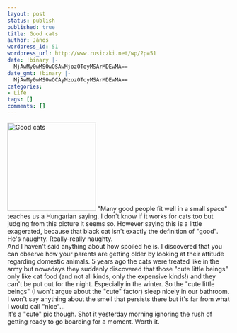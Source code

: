 ```yaml
---
layout: post
status: publish
published: true
title: Good cats
author: János
wordpress_id: 51
wordpress_url: http://www.rusiczki.net/wp/?p=51
date: !binary |-
  MjAwMy0wMS0wOSAwMjozOToyMSArMDEwMA==
date_gmt: !binary |-
  MjAwMy0wMS0wOCAyMzozOToyMSArMDEwMA==
categories:
- Life
tags: []
comments: []
---
```

<p><a href="http://www.rusiczki.net/blog/blogpics/kittens_in_a_box.php" onclick="window.open('http://www.rusiczki.net/blog/blogpics/kittens_in_a_box.php','popup','width=700,height=700,scrollbars=no,resizable=no,toolbar=no,directories=no,location=no,menubar=no,status=no,left=0,top=0'); return false"><img src="http://www.rusiczki.net/blog/blogpics/kittens_in_a_box-thumb.jpg" width="200" height="200" border="0" alt="Good cats" class="postimage" /></a> "Many good people fit well in a small space" teaches us a Hungarian saying. I don't know if it works for cats too but judging from this picture it seems so. However saying this is a little exagerated, because that black cat isn't exactly the definition of "good". He's naughty. Really-really naughty.<br />
And I haven't said anything about how spoiled he is. I discovered that you can observe how your parents are getting older by looking at their attitude regarding domestic animals. 5 years ago the cats were treated like in the army but nowadays they suddenly discovered that those "cute little beings" only like cat food (and not all kinds, only the expensive kinds!) and they can't be put out for the night. Especially in the winter. So the "cute little beings" (I won't argue about the "cute" factor) sleep nicely in our bathroom. I won't say anything about the smell that persists there but it's far from what I would call "nice"...<br />
It's a "cute" pic though. Shot it yesterday morning ignoring the rush of getting ready to go boarding for a moment. Worth it.</p>
